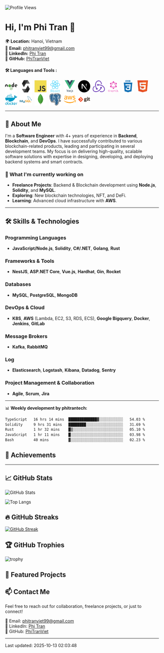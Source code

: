 <p align="left">
  <img src="https://komarev.com/ghpvc/?username=PhiTranViet&label=Profile%20views&color=0e75b6&style=flat" alt="Profile Views" />
</p>

# Hi, I'm Phi Tran 👋

🌍 **Location:** Hanoi, Vietnam  
📧 **Email:** phitranviet99@gmail.com  
💼 **LinkedIn:** [Phi Tran](https://linkedin.com/in/phitrantech)  
🔗 **GitHub:** [PhiTranViet](https://github.com/PhiTranViet)

#### :hammer_and_wrench: Languages and Tools :
<div>
  <img src="https://github.com/devicons/devicon/blob/master/icons/nodejs/nodejs-original-wordmark.svg" title="NodeJS" alt="NodeJS" width="40" height="40"/>&nbsp;
  <img src="https://github.com/devicons/devicon/blob/master/icons/solidity/solidity-original.svg" title="Solidity" alt="Solidity" width="40" height="40"/>&nbsp;
  <img src="https://github.com/devicons/devicon/blob/master/icons/javascript/javascript-original.svg" title="JavaScript" alt="JavaScript" width="40" height="40"/>&nbsp;
  <img src="https://github.com/devicons/devicon/blob/master/icons/react/react-original-wordmark.svg" title="React" alt="React" width="40" height="40"/>&nbsp;
  <img src="https://github.com/devicons/devicon/blob/master/icons/vuejs/vuejs-original-wordmark.svg" title="VueJS" alt="=VueJS" width="40" height="40"/>&nbsp;
  <img src="https://github.com/devicons/devicon/blob/master/icons/nextjs/nextjs-original.svg" title="NextJs" alt="NextJs" width="40" height="40"/>&nbsp;
  <img src="https://github.com/devicons/devicon/blob/master/icons/redux/redux-original.svg" title="Redux" alt="Redux " width="40" height="40"/>&nbsp;
  <img src="https://github.com/devicons/devicon/blob/master/icons/graphql/graphql-plain-wordmark.svg" title="GraphQL" alt="GraphQL" width="40" height="40"/>&nbsp;
  <img src="https://github.com/devicons/devicon/blob/master/icons/css3/css3-plain-wordmark.svg"  title="CSS3" alt="CSS" width="40" height="40"/>&nbsp;
  <img src="https://github.com/devicons/devicon/blob/master/icons/html5/html5-original.svg" title="HTML5" alt="HTML" width="40" height="40"/>&nbsp;
  <img src="https://github.com/devicons/devicon/blob/master/icons/docker/docker-plain-wordmark.svg" title="Docker" alt="Docker" width="40" height="40"/>&nbsp;
  <img src="https://github.com/devicons/devicon/blob/master/icons/mysql/mysql-original-wordmark.svg" title="MySQL"  alt="MySQL" width="40" height="40"/>&nbsp;
  <img src="https://github.com/devicons/devicon/blob/master/icons/mongodb/mongodb-original.svg" title="MongoDB" alt="MongoDB" width="40" height="40"/>&nbsp;
  <img src="https://github.com/devicons/devicon/blob/master/icons/postgresql/postgresql-original.svg" title="Postgresql" alt="Postgresql" width="40" height="40"/>&nbsp;
  <img src="https://github.com/devicons/devicon/blob/master/icons/amazonwebservices/amazonwebservices-plain-wordmark.svg" title="AWS" alt="AWS" width="40" height="40"/>&nbsp;
  <img src="https://github.com/devicons/devicon/blob/master/icons/git/git-original-wordmark.svg" title="Git" **alt="Git" width="40" height="40"/>
</div>

---

## 🚀 About Me

I'm a **Software Engineer** with 4+ years of experience in **Backend**, **Blockchain**, and **DevOps**. I have successfully contributed to various blockchain-related products, leading and participating in several development teams. My focus is on delivering high-quality, scalable software solutions with expertise in designing, developing, and deploying backend systems and smart contracts.

### 🔭 What I'm currently working on

- **Freelance Projects**: Backend & Blockchain development using **Node.js**, **Solidity**, and **MySQL**.
- **Exploring**: New blockchain technologies, NFT, and DeFi.
- **Learning**: Advanced cloud infrastructure with **AWS**.

---

## 🛠️ Skills & Technologies

### Programming Languages
- **JavaScript/Node.js**, **Solidity**, **C#/.NET**, **Golang**, **Rust**

### Frameworks & Tools
- **NestJS**, **ASP.NET Core**, **Vue.js**, **Hardhat**, **Gin**, **Rocket**

### Databases
- **MySQL**, **PostgreSQL**, **MongoDB**

### DevOps & Cloud
- **K8S**, **AWS** (Lambda, EC2, S3, RDS, ECS), **Google Bigquery**, **Docker**, **Jenkins**, **GitLab**

### Message Brokers
- **Kafka**, **RabbitMQ**

### Log
- **Elasticsearch**, **Logstash**, **Kibana**, **Datadog**, **Sentry**

### Project Management & Collaboration
- **Agile**, **Scrum**, **Jira**

---

📊 **Weekly development by phitrantech:**

<!--START_SECTION:waka-->
```txt
TypeScript   16 hrs 14 mins  █████████████▓░░░░░░░░░░░   54.03 %
Solidity     9 hrs 31 mins   ████████░░░░░░░░░░░░░░░░░   31.69 %
Rust         1 hr 32 mins    █▒░░░░░░░░░░░░░░░░░░░░░░░   05.10 %
JavaScript   1 hr 11 mins    █░░░░░░░░░░░░░░░░░░░░░░░░   03.98 %
Bash         40 mins         ▓░░░░░░░░░░░░░░░░░░░░░░░░   02.23 %
```
<!--END_SECTION:waka-->

## 🌟 Achievements

---

## 📈 GitHub Stats

![GitHub Stats](https://github-readme-stats.vercel.app/api?username=PhiTranViet&show_icons=true&theme=radical)

![Top Langs](https://github-readme-stats.vercel.app/api/top-langs/?username=PhiTranViet&layout=compact&theme=radical)

## 🔥 GitHub Streaks

[![GitHub Streak](https://streak-stats.demolab.com?user=PhiTranViet&theme=radical&hide_border=true)](https://git.io/streak-stats)

## 🏆 GitHub Trophies

![trophy](https://github-profile-trophy.vercel.app/?username=PhiTranViet&theme=radical&no-frame=true&no-bg=true&margin-w=4)

## 🚀 Featured Projects

<head>
  <meta name="google-site-verification" content="googleb1d5c1ddf995bb72.html" />
</head>

## 📫 Contact Me

Feel free to reach out for collaboration, freelance projects, or just to connect!

📧 Email: phitranviet99@gmail.com  
💼 LinkedIn: [Phi Tran](https://linkedin.com/in/phitrantech)  
🔗 GitHub: [PhiTranViet](https://github.com/PhiTranViet)

---
Last updated: 2025-10-13 02:03:48
